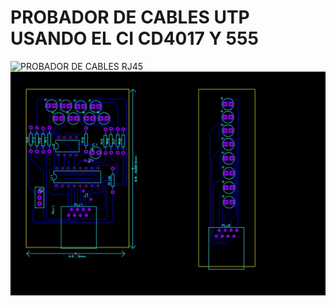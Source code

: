 # PROBADOR DE CABLES UTP USANDO EL CI CD4017 Y 555

![PROBADOR DE CABLES RJ45](/imagenes/secuenciador_(analógico)_V1.jpg "PROBADOR DE CABLES RJ45")
![PROBADOR DE CABLES RJ45](/imagenes/PCB_V01.jpg "PROBADOR DE CABLES RJ45")

